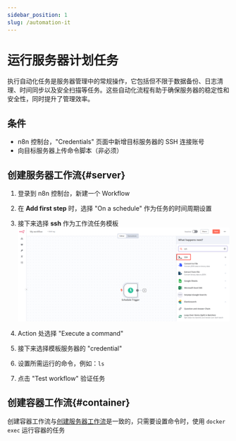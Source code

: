 ```yaml
---
sidebar_position: 1
slug: /automation-it
---
```


# 运行服务器计划任务

执行自动化任务是服务器管理中的常规操作，它包括但不限于数据备份、日志清理、时间同步以及安全扫描等任务。这些自动化流程有助于确保服务器的稳定性和安全性，同时提升了管理效率。

## 条件

- n8n 控制台，"Credentials" 页面中新增目标服务器的 SSH 连接账号
- 向目标服务器上传命令脚本（非必须）

## 创建服务器工作流{#server}

1. 登录到 n8n 控制台，新建一个 Workflow

2. 在 **Add first step** 时，选择 "On a schedule" 作为任务的时间周期设置

3. 接下来选择 **ssh** 作为工作流任务模板
   ![](./assets/websoft9-n8n-addssh.png)

4. Action 处选择 "Execute a command"

5. 接下来选择模板服务器的 "credential"

6. 设置所需运行的命令，例如：`ls`

7. 点击 "Test workflow" 验证任务

## 创建容器工作流{#container}

创建容器工作流与[创建服务器工作流](#server)是一致的，只需要设置命令时，使用 `docker exec` 运行容器的任务